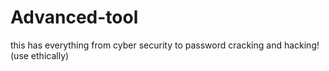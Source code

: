 # Advanced-tool
this has everything from cyber security to password cracking and hacking! (use ethically)
